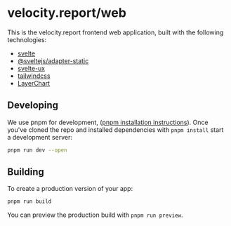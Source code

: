 # velocity.report/web

This is the velocity.report frontend web application, built with the following technologies:

* [svelte](https://svelte.dev/)
* [@sveltejs/adapter-static](https://github.com/sveltejs/kit/tree/main/packages/adapter-static)
* [svelte-ux](https://svelte-ux.techniq.dev/)
* [tailwindcss](https://tailwindcss.com/)
* [LayerChart](https://www.layerchart.com/)

## Developing

We use pnpm for development, ([pnpm installation instructions](https://pnpm.io/installation)). Once you've cloned the repo and installed dependencies with `pnpm install` start a development server:

```sh
pnpm run dev --open
```

## Building

To create a production version of your app:

```sh
pnpm run build
```

You can preview the production build with `pnpm run preview`.
